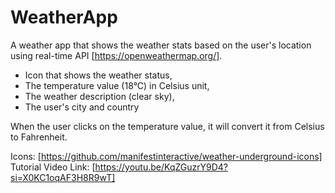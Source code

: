 # WeatherApp
A weather app that shows the weather stats based on the user's location using real-time API [https://openweathermap.org/].

* Icon that shows the weather status, 
* The temperature value (18°C) in Celsius unit, 
* The weather description (clear sky),
* The user's city and country

When the user clicks on the temperature value, it will convert it from Celsius to Fahrenheit.


Icons: [https://github.com/manifestinteractive/weather-underground-icons]
Tutorial Video Link: [https://youtu.be/KqZGuzrY9D4?si=X0KC1oqAF3H8R9wT]
